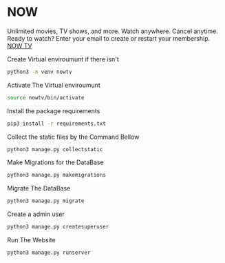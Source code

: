 # NOW
Unlimited movies, TV shows, and more. Watch anywhere. Cancel anytime. Ready to watch? Enter your email to create or restart your membership. [NOW TV](https://nowtv.pythonanywhere.com/)


Create Virtual enviroumunt if there isn't
```bash
python3 -m venv nowtv
```
Activate The Virtual enviroumunt
```bash
source nowtv/bin/activate
```
Install the package requirements
```bash
pip3 install -r requirements.txt
```
Collect the static files by the Command Bellow
```bash
python3 manage.py collectstatic
```
Make Migrations for the DataBase
```bash
python3 manage.py makemigrations
```
Migrate The DataBase
```bash
python3 manage.py migrate
```
Create a admin user
```bash
python3 manage.py createsuperuser
```
Run The Website
```bash
python3 manage.py runserver
```

